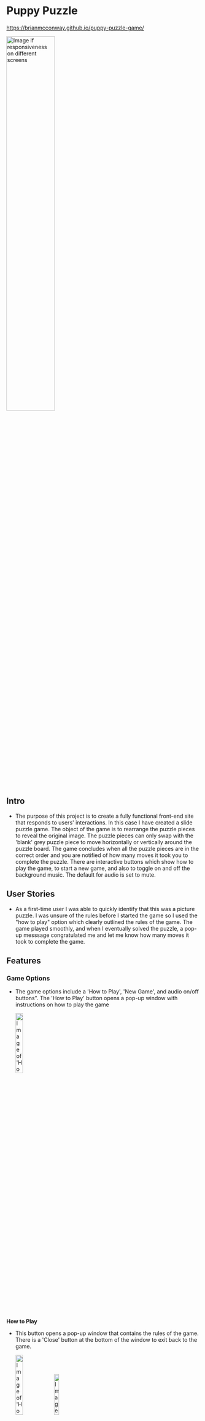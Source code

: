 # Puppy Puzzle

<https://brianmcconway.github.io/puppy-puzzle-game/>

<img src="readme-docs/responsiveness.png" alt="Image if responsiveness on different screens" width="50%" height="auto">

## Intro

- The purpose of this project is to create a fully functional front-end site that responds to users' interactions. In this case I have created a slide puzzle game. 
The object of the game is to rearrange the puzzle pieces to reveal the original image. The puzzle pieces can only swap with the 'blank' grey puzzle piece to move horizontally or vertically around the puzzle board. The game concludes when all the puzzle pieces are in the correct order and you are notified of how many moves it took you to complete the puzzle. There are interactive buttons which show how to play the game, to start a new game, and also to toggle on and off the background music. The default for audio is set to mute. 

## User Stories

- As a first-time user I was able to quickly identify that this was a picture puzzle. I was unsure of the rules before I started the game so I used the "how to play" option which clearly outlined the rules of the game. The game played smoothly, and when I eventually solved the puzzle, a pop-up messsage congratulated me and let me know how many moves it took to complete the game.

## Features

### Game Options

- The game options include a 'How to Play', 'New Game', and audio on/off buttons". The 'How to Play' button opens a pop-up window with instructions on how to play the game

  <img src="readme-docs/game-options.png" alt="Image of 'How to Play', 'New Game', and audio on/off buttons" width="20%" height="auto">

**How to Play**
- This button opens a pop-up window that contains the rules of the game. There is a 'Close' button at the bottom of the window to exit back to the game.

    <img src="readme-docs/how-to-play-img.png" alt="Image of 'How to Play' button" width="20%" height="auto">
    <img src="readme-docs/how-to-play.png" alt="Image of 'How to Play' instructions" width="16.5%" height="auto">

**New Game**
- This buttton starts a new game at any time. You will be asked to confirm the request via a pop-up window where you can confirm or cancel the request.

    <img src="readme-docs/new-game-img.png" alt="Image of 'New Game' button" width="15%" height="auto">
    <img src="readme-docs/new-game-confirm.png" alt="Image of 'New Game' confirmation button" width="14%" height="auto">

**Audio on/off**


<img src="readme-docs/audio-off.png" alt="Image of 'Audio muted' button" width="10%" height="auto">
<img src="readme-docs/audio-on.png" alt="Image of 'Audio unmuted' button" width="9.8%" height="auto">

**Turns Counter**

- The Turns counter will increase by one every time a move is made in the puzzle. This will be displayed in the pop-up window when the puzzle is solved.

<img src="readme-docs\turns-counter.png" alt="image of turns counter" width="30%" height="auto">

**End of Game Message**

- When the puzzle is solved, a pop-up message will congratulate you for solving the puzzle and let you know how many moves you made.

<img src="readme-docs/win-screen.png" alt="image of end of game message" width="20%" height="auto">

### The Footer

- The footer section includes links to the relevant social media sites for ABP. The links will open to a new tab to allow easy navigation for the user.
- The footer is valuable to the user as it encourages them to keep connected via social media.

    <img src="readme-docs/footer.png" alt="image of website footer" width="65%" height="auto">

## Future Features

- Future features will include recording of high scores, an audio alert when you complete the game (if audio is enabled), 

## Typography and Color Scheme

- The Honk font from Google Fonts will be used for this project Heading.
- A custom color palette from Adobe Color will be used for this project. This color pallet consists of #3498E9 for the background, #E7EB09 for the yellow which transitions to red #DA3A8A in the heading and footer

    
    <img src="readme-docs/adobe-project-palette.png" alt="Adobe color pallet image." width="50%" height="auto">

## Wireframes

   <img src="readme-docs\wireframe.png" alt="Wireframe image of website plan." width="40%" height="auto">

## Technology Used

### Language Used

- HTML5, CSS3 & JavaScript were the languages I used in this project.

### Programs, Libraries & Frameworks Used

- Google Fonts was used to import the Honk font used for the heading text.
- Font Awesome was used for all social media icons contained in the project.
- VS Code Desktop was used to write the code.
- Inkscape was used to create the individual puzzle pieces.
- Favicon.cc was used to generate the favicon.
- Figma was used to design the wireframe for the project.
- Github was used to store the project code after being pushed.

## Testing

- W3C Markup Validator, W3C CSS Validator & JS Hint were used to validate all code contained in the project. The final tests were completed without errors. 
- Lighthouse developer tool was also used to gauge the performance of the project on desktop and mobile views. The desktop scored a 99, and the mobile test scored 72 for performance.

    <img src="readme-docs/performance-desktop.png" alt="Performance score image desktop." width="27%" height="auto">
    <img src="readme-docs/performance-mobile.png" alt="Performance score image mobile." width="25%" height="auto">

### Further Testing

- The project was also tested with Google's dev tools to show responsiveness on different screen sizes, and also on different browsers.
- Testing was done on several desktop and laptop computers, various mobile devices like the iPhone, Nokia, Samsung and Huawei to make sure that the navigation and external links were functioning correctly.
- Family members, friends and colleagues also kindly tested the functionality and user experience at several stages of the projects development.

### Known Bugs

- When refreshing the page, the win-modal appears for a fraction of a second on the reload. 
- On mobile view, the picture tiles were flasing when selected to move. I removed this by add -webkit-tap-highlight-color: transparent; to the body CSS. This has removed the flashing but shows up as a warning on the validator. 

## Deployment

- The site was deployed to GitHub pages. The steps to deploy are as follows:
- In the GitHub repository, navigate to the Settings tab
- From the source section drop-down menu, select the Master Branch
- Once the master branch has been selected, the page will be automatically refreshed with a detailed ribbon display to indicate the successful deployment.

The live link can be followed here - <https://brianmcconway.github.io/puppy-puzzle-game/>

## Credits

**During this project I used:**
- https://rocoderes.com/slide-puzzle-game-in-html-css-and-javascript/  for puzzle-board sertup and movement of puzzle pieces.
- https://codeguppy.com/code.html?t=sliding_puzzle
 to help with the JavaScript for the movement of the puzzle pieces.
- https://www.youtube.com/watch?v=o5ffh3KUaTM to help with the creation of modals.
-  I also used Perplexity & ChatGPT which referenced MDN Web Docs including: Event Handling, Dom Manipulation, Arrays & Functions in JavaScript, 
- This Readme file template, for the suggested layout.

## Acknowledgements

- Friends, family and colleagues, for testing my project at every stage, and also for their feedback.
- My Mentor for constructive feedback and direction.
- Support from The Code Institute.